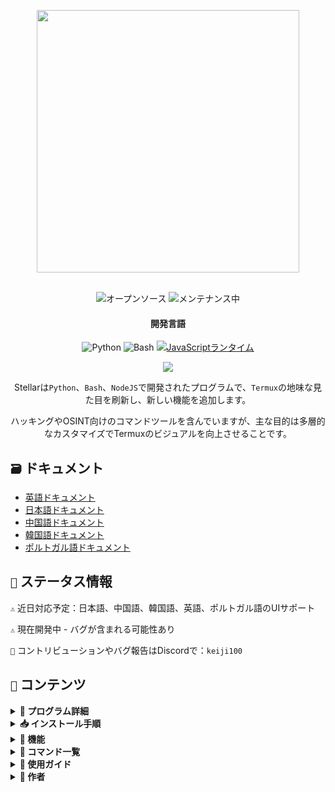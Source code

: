 <p align="center"> <kbd> <img src="https://i.pinimg.com/originals/02/87/d3/0287d3ba8b3330fca99f69e2001d3168.gif?semt=ais_hybrid&w=740" width="420"> </kbd><br><br>

<div align="center">

![オープンソース](https://img.shields.io/badge/オープンソース-3DA639?style=for-the-badge&logo=open-source-initiative&logoColor=white) ![メンテナンス中](https://img.shields.io/badge/メンテナンス中(はい)-2ea44f?style=for-the-badge)

<h4>開発言語</h4>

![Python](https://img.shields.io/badge/Python-3776AB?style=for-the-badge&logo=python&logoColor=white)
![Bash](https://img.shields.io/badge/Shellスクリプト-121011?style=for-the-badge&logo=gnu-bash&logoColor=white)
[![JavaScriptランタイム](https://img.shields.io/badge/JavaScriptランタイム-Node.js-yellow?style=for-the-badge&logo=javascript&logoColor=white&color=f7df1e&labelColor=000000)](https://nodejs.org/)

</div>

<div align="center">
    <img src="https://img.shields.io/badge/Stellar-6C00FF?style=for-the-badge&logo=stellar&logoColor=white&labelColor=121212"><br>
    <strong></strong>
</div>

<div align="center">

Stellarは`Python`、`Bash`、`NodeJS`で開発されたプログラムで、`Termux`の地味な見た目を刷新し、新しい機能を追加します。

ハッキングやOSINT向けのコマンドツールを含んでいますが、主な目的は多層的なカスタマイズでTermuxのビジュアルを向上させることです。

</div>

## `🗃️` ドキュメント 

- [英語ドキュメント](https://github.com/Keiji821/Stellar/blob/master/docs/README_English.md)
- [日本語ドキュメント](https://github.com/Keiji821/Stellar/blob/master/docs/README_Japanese.md)
- [中国語ドキュメント](https://github.com/Keiji821/Stellar/blob/master/docs/README_Chinese.md)
- [韓国語ドキュメント](https://github.com/Keiji821/Stellar/blob/master/docs/README_Korean.md)
- [ポルトガル語ドキュメント](https://github.com/Keiji821/Stellar/blob/master/docs/README_Portuguese.md)

## `📄` ステータス情報

`⚠️` 近日対応予定：日本語、中国語、韓国語、英語、ポルトガル語のUIサポート

`⚠️` 現在開発中 - バグが含まれる可能性あり

`📌` コントリビューションやバグ報告はDiscordで：`keiji100`

## `📜` コンテンツ

<details>
<summary><b>📑 プログラム詳細</b></summary>

```shell
プログラム名: Stellar
作成日: 2024/06/01
バージョン: v0.0.0 (開発中)
サイズ: 17MB
対応言語: スペイン語のみ
開発者: Keiji821
```
</details>

<details>
<summary><b>📥 インストール手順</b></summary>

以下のコマンドを順に実行:

```shell
pkg update && pkg upgrade
```

```shell
pkg install git -y
```

```shell
git clone https://github.com/Keiji821/Stellar
```

```shell
cd Stellar
```

```shell
bash install.sh
```

`bash install.sh`実行後、インストールシステムが起動します。安定したインターネット接続が必要です。インストール後Termuxが再起動します - `TOR`機能を正しく動作させるため完全に終了することを推奨します。

</details>

<details>
<summary><b>🧩 機能</b></summary>

Stellarは`Zsh`に依存せず`Bash`の機能を最大限活用：

> 主要機能
```shell
• カスタマイズ可能なバナー/背景色
• デバイス情報パネル
• TORセキュリティ層
• Termux背景色カスタマイズ
• 基本ユーティリティコマンド
• 強化版termux-properties
• ネイティブcommand-not-foundハンドラー
• 指紋認証ロック画面
• Termux-API統合
• Termux-X11環境変数
```

> APT依存関係
```shell
• python
• cloudflared 
• tor
• nmap
• exiftool
• nodejs
• termux-api
• dnsutils
• lsd
• x11-repo
• termux-x11-nightly
• root-repo
```

> PIP依存関係
```shell   
• beautifulsoup4
• pyfiglet
• phonenumbers
• psutil
• PySocks
• requests
• rich
• "rich[jupyter]"
• lolcat
• discord
• fake_useragent
• pycryptodome
```
</details>

<details>
<summary><b>📀 コマンド一覧</b></summary>

> **🔧 システム**  
```bash
reload       │ バナーシステム再読み込み  
user-config  │ カスタマイズセンター
my           │ Stellarプロファイル表示
uninstall    │ 完全アンインストール  
update       │ GitHubから更新  
bash         │ ターミナルセッション再起動   
reset        │ デフォルト状態に復元
dstr         | rm -rf ショートカット
move         | mv ショートカット
copy         | cp ショートカット
x11          | termux-x11 :0 & export DISPLAY=:0 ショートカット
```

> **🛠️ ユーティリティ**  
```bash
ia           │ 無料API AIサービス  
ia-image     │ AI画像生成  
traductor    │ リアルタイム翻訳  
myip         │ 公開IP確認  
passwordgen  │ 安全なパスワード生成  
encrypt-file │ ファイル暗号化  
```

> **🌐 OSINT**  
```bash
ipinfo       │ IP情報分析  
urlinfo      │ URL解析  
userfinder   │ クロスプラットフォームユーザー検索  
phoneinfo    │ 電話番号調査  
metadatainfo │ ファイルメタデータ抽出  
emailsearch  │ メール検索  
```

> **📱 Discord**  
```bash
userinfo           │ ユーザー情報(ID)  
serverinfo         │ サーバー情報(ID)  
searchinvites      │ 招待リンク検索  
inviteinfo         │ 招待分析  
role-mapper        │ ロール権限マッピング  
mutual-servers     │ 共通サーバー  
webhook-mass-spam  │ Webhookスパム  
mass-delete-channels │ チャンネル一括削除  
```

> **📸 Instagram**  
```bash
profileinfo  │ プロフィールメタデータ  
```

> **⚡ ペネトレーションテスト**  
```bash
ddos        │ DDoS攻撃(IP+ポート)   
```
</details>

<details>
<summary><b>📄 使用ガイド</b></summary>

インストール後、`user-config`で以下をカスタマイズ可能:
- バナーASCIIアート
- カラースキーム
- ターミナル背景（ライト/ダークモード）
- その他ビジュアル要素

インタラクティブなカスタマイズウィザードを提供
</details>

<details>
<summary><b>🌹 作者</b></summary>

```diff
+ Keiji821 (リード開発者)
```

##### コラボレーション/相談

<p align="left">
  <a href="https://discord.com/users/983476283491110932">
<img src="https://img.shields.io/badge/Discord-Keiji-%235865F2?style=for-the-badge&logo=discord&logoColor=white">
  </a>
</p>

##### `❤️` 寄付

プロジェクトを支援したい場合:

[![Binance寄付](https://img.shields.io/badge/Binance%20Pay-F0B90B?style=for-the-badge&logo=binance&logoColor=white&label=寄付&labelColor=black&message=763579717)](https://pay.binance.com/en)

[![PayPal寄付](https://img.shields.io/badge/PayPal-00457C?style=for-the-badge&logo=paypal&logoColor=white&label=寄付&labelColor=003087&message=felixdppdcg69@gmail.com)](https://paypal.me/felixdppdcg69)
</details>